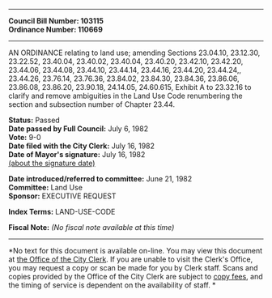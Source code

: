 * * * * *  
  
**Council Bill Number: [](#h0)[](#h2)103115**   
**Ordinance Number: 110669**  
  
* * * * *  
  
AN ORDINANCE relating to land use; amending Sections 23.04.10, 23.12.30, 23.22.52, 23.40.04, 23.40.02, 23.40.04, 23.40.20, 23.42.10, 23.42.20, 23.44.06, 23.44.08, 23.44.10, 23.44.14, 23.44.16, 23.44.20, 23.44.24,, 23.44.26, 23.76.14, 23.76.36, 23.84.02, 23.84.30, 23.84.36, 23.86.06, 23.86.08, 23.86.20, 23.90.18, 24.14.05, 24.60.615, Exhibit A to 23.32.16 to clarify and remove ambiguities in the Land Use Code renumbering the section and subsection number of Chapter 23.44.  
  
**Status:** Passed   
**Date passed by Full Council:** July 6, 1982   
**Vote:** 9-0   
**Date filed with the City Clerk:** July 16, 1982   
**Date of Mayor's signature:** July 16, 1982   
[(about the signature date)](/~public/approvaldate.htm)   
  
  
**Date introduced/referred to committee:** June 21, 1982   
**Committee:** Land Use   
**Sponsor:** EXECUTIVE REQUEST   
  
**Index Terms:** LAND-USE-CODE  
  
**Fiscal Note:** *(No fiscal note available at this time)*  
  
* * * * *  
  
*No text for this document is available on-line. You may view this document at [the Office of the City Clerk](http://www.seattle.gov/leg/clerk/contactUs.htm). If you are unable to visit the Clerk's Office, you may request a copy or scan be made for you by Clerk staff. Scans and copies provided by the Office of the City Clerk are subject to [copy fees](http://clerk.seattle.gov/~public/clerkfees.htm), and the timing of service is dependent on the availability of staff. *  
  
  
